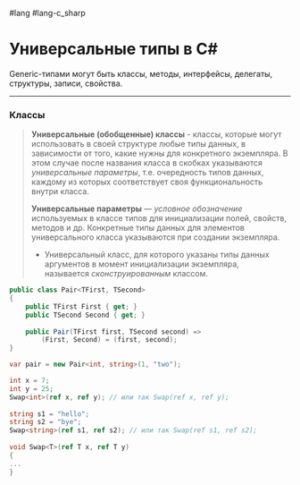#lang #lang-c_sharp 

# Универсальные типы в C#

Generic-типами могут быть классы, методы, интерфейсы, делегаты, структуры, записи, свойства.

---
### Классы

> **Универсальные (обобщенные) классы** - классы, которые могут использовать в своей структуре любые типы данных, в зависимости от того, какие нужны для конкретного экземпляра. В этом случае после названия класса в скобках указываются *универсальные параметры*, т.е. очередность типов данных, каждому из которых соответствует своя функциональность внутри класса.
> 
> **Универсальные параметры** — *условное обозначение* используемых в классе типов для инициализации полей, свойств, методов и др.
> Конкретные типы данных для элементов универсального класса указываются при создании экземпляра.
> 
> - Универсальный класс, для которого указаны типы данных аргументов в момент инициализации экземпляра, называется *сконструированным* классом.

```csharp
public class Pair<TFirst, TSecond>
{
	public TFirst First { get; }
	public TSecond Second { get; }
	
	public Pair(TFirst first, TSecond second) => 
		(First, Second) = (first, second);
}

var pair = new Pair<int, string>(1, "two");

```

```csharp
int x = 7;
int y = 25;
Swap<int>(ref x, ref y); // или так Swap(ref x, ref y);
 
string s1 = "hello";
string s2 = "bye";
Swap<string>(ref s1, ref s2); // или так Swap(ref s1, ref s2);
 
void Swap<T>(ref T x, ref T y)
{
...
}
```